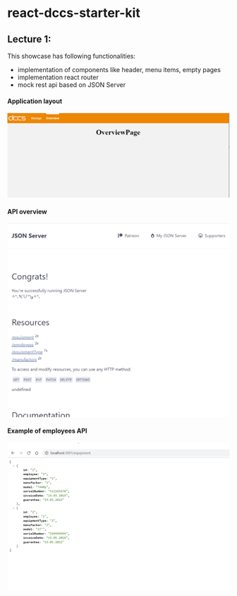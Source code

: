 # react-dccs-starter-kit

## Lecture 1:

This showcase has following functionalities:

- implementation of components like header, menu items, empty pages
- implementation react router
- mock rest api based on JSON Server

<h4>Application layout</h4><img src="documentation/images/application_structure.png" width="800">
<h4>API overview</h4><img src="documentation/images/admin_mock_api.png" width="800">
<h4>Example of employees API</h4><img src="documentation/images/mock_api_example.png" width="800">
